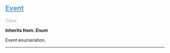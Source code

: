 

## <h2 style="color: #5697bf;"><u>Event</u></h2>

<span style="color: #AAA;">Class</span>

**Inherits from: _Enum_**

Event enumeration.


---